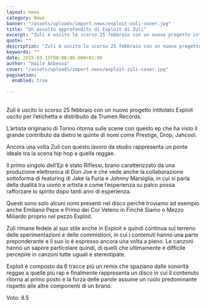 ```yaml
---
layout: news
category: News
banner: "/assets/uploads/import.news/exploit-zuli-cover.jpg"
title: "Un ascolto approfondito di Exploit di Zuli"
excerpt: "Zuli è uscito lo scorso 25 febbraio con un nuovo progetto intitolato Exploit uscito per l’etichetta e distribuito da Trumen Records. L’artista originario di Torino ritorna sulle scene con questo ep che ha visto il grande contributo da dietro le quinte di nomi come Prestige, Drop, Jahcool. Ancora una volta Zuli con questo lavoro da [&hellip"
quote: ""
description: "Zuli è uscito lo scorso 25 febbraio con un nuovo progetto intitolato Exploit uscito per l’etichetta e distribuito da Trumen Records. L’artista originario di Torino ritorna sulle scene con questo ep che ha visto il grande contributo da dietro le quinte di nomi come Prestige, Drop, Jahcool. Ancora una volta Zuli con questo lavoro da [&hellip"
keywords: ""
date: 2015-03-15T00:00:00.000+01:00
author: "Haile Anbessa"
cover: "/assets/uploads/import.news/exploit-zuli-cover.jpg"
pagination:
  enabled: true

---
```


[](https://hotmc.com/wp-content/uploads/2015/03/exploit-zuli-cover.jpg)  
Zuli è uscito lo scorso 25 febbraio con un nuovo progetto intitolato Exploit uscito per l’etichetta e distribuito da Trumen Records.

L’artista originario di Torino ritorna sulle scene con questo ep che ha visto il grande contributo da dietro le quinte di nomi come Prestige, Drop, Jahcool.

Ancora una volta Zuli con questo lavoro da studio rappresenta un ponte ideale tra la scena hip hop e quella reggae.

Il primo singolo dell’Ep è stato Riflessi, brano caratterizzato da una produzione elettronica di Don Joe e che vede anche la collaborazione sottoforma di featuring di Jake la Furia e Johnny Marsiglia, in cui si parla della dualità tra uomo e artista e come l’esperienza su palco possa rafforzare lo spirito dopo tanti anni di esperienza.

Questi sono solo alcuni nomi presenti nel disco perchè troviamo ad esempio anche Emiliano Pepe e Primo dei Cor Veleno in Finchè Siamo o Mezzo Miliardo proprio nel pezzo Exploit.

Zuli rimane fedele al suo stile anche in Exploit e quindi continua sul terreno delle sperimentazioni e delle commistioni, in cui i contenuti hanno una parte preponderante e il suo io è espresso ancora una volta a pieno. Le canzoni hanno un sapore particolare quindi, di quelli che ultimamente è difficile percepire in canzoni tutte uguali e stereotipate.

Exploit è composto da 6 tracce più un remix che spaziano dalle sonorità reggae a quelle più rap e finalmente rappresenta un disco in cui il contenuto ritorna al primo posto e la forza delle parole assume un ruolo predominante rispetto alle altre componenti di un brano.

Voto: 8.5